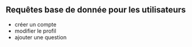 ## Requêtes base de donnée pour les utilisateurs

 - créer un compte
 - modifier le profil
 - ajouter une question